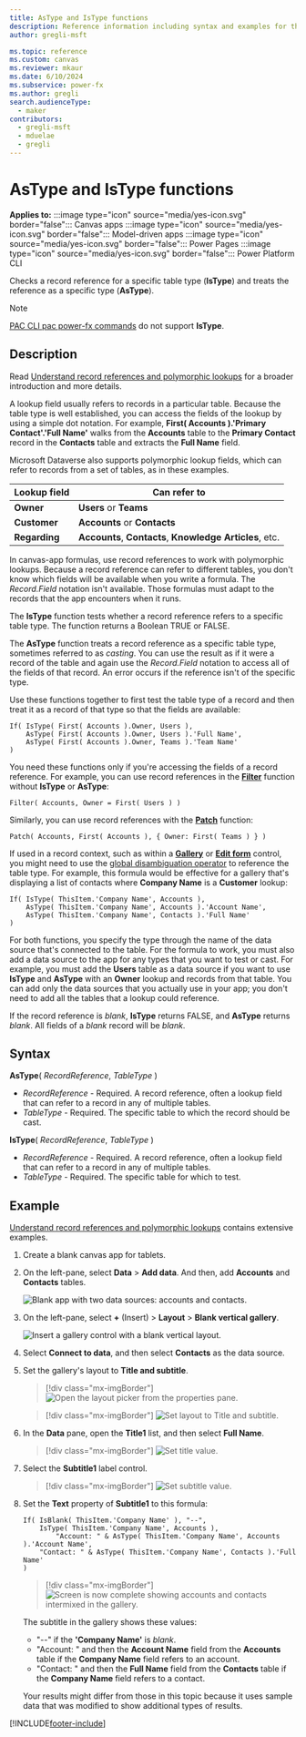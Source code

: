```yaml
---
title: AsType and IsType functions
description: Reference information including syntax and examples for the AsType and IsType functions.
author: gregli-msft

ms.topic: reference
ms.custom: canvas
ms.reviewer: mkaur
ms.date: 6/10/2024
ms.subservice: power-fx
ms.author: gregli
search.audienceType:
  - maker
contributors:
  - gregli-msft
  - mduelae
  - gregli
---
```


# AsType and IsType functions

**Applies to:** :::image type="icon" source="media/yes-icon.svg" border="false"::: Canvas apps :::image type="icon" source="media/yes-icon.svg" border="false"::: Model-driven apps :::image type="icon" source="media/yes-icon.svg" border="false"::: Power Pages :::image type="icon" source="media/yes-icon.svg" border="false"::: Power Platform CLI

Checks a record reference for a specific table type (**IsType**) and treats the reference as a specific type (**AsType**).

> [!NOTE]
> [PAC CLI pac power-fx commands](/power-platform/developer/cli/reference/power-fx) do not support **IsType**.

## Description

Read [Understand record references and polymorphic lookups](/power-apps/maker/canvas-apps/working-with-references) for a broader introduction and more details.

A lookup field usually refers to records in a particular table. Because the table type is well established, you can access the fields of the lookup by using a simple dot notation. For example, **First( Accounts ).'Primary Contact'.'Full Name'** walks from the **Accounts** table to the **Primary Contact** record in the **Contacts** table and extracts the **Full Name** field.

Microsoft Dataverse also supports polymorphic lookup fields, which can refer to records from a set of tables, as in these examples.

| Lookup field  | Can refer to                                             |
| ------------- | -------------------------------------------------------- |
| **Owner**     | **Users** or **Teams**                                   |
| **Customer**  | **Accounts** or **Contacts**                             |
| **Regarding** | **Accounts**, **Contacts**, **Knowledge Articles**, etc. |

In canvas-app formulas, use record references to work with polymorphic lookups. Because a record reference can refer to different tables, you don't know which fields will be available when you write a formula. The _Record.Field_ notation isn't available. Those formulas must adapt to the records that the app encounters when it runs.

The **IsType** function tests whether a record reference refers to a specific table type. The function returns a Boolean TRUE or FALSE.

The **AsType** function treats a record reference as a specific table type, sometimes referred to as _casting_. You can use the result as if it were a record of the table and again use the _Record.Field_ notation to access all of the fields of that record. An error occurs if the reference isn't of the specific type.

Use these functions together to first test the table type of a record and then treat it as a record of that type so that the fields are available:

```power-fx
If( IsType( First( Accounts ).Owner, Users ),
    AsType( First( Accounts ).Owner, Users ).'Full Name',
    AsType( First( Accounts ).Owner, Teams ).'Team Name'
)
```

You need these functions only if you're accessing the fields of a record reference. For example, you can use record references in the [**Filter**](function-filter-lookup.md) function without **IsType** or **AsType**:

```power-fx
Filter( Accounts, Owner = First( Users ) )
```

Similarly, you can use record references with the [**Patch**](function-patch.md) function:

```power-fx
Patch( Accounts, First( Accounts ), { Owner: First( Teams ) } )
```

If used in a record context, such as within a [**Gallery**](/power-apps/maker/canvas-apps/controls/control-gallery) or [**Edit form**](/power-apps/maker/canvas-apps/controls/control-form-detail) control, you might need to use the [global disambiguation operator](operators.md#disambiguation-operator) to reference the table type. For example, this formula would be effective for a gallery that's displaying a list of contacts where **Company Name** is a **Customer** lookup:

```power-fx
If( IsType( ThisItem.'Company Name', Accounts ),
    AsType( ThisItem.'Company Name', Accounts ).'Account Name',
    AsType( ThisItem.'Company Name', Contacts ).'Full Name'
)
```

For both functions, you specify the type through the name of the data source that's connected to the table. For the formula to work, you must also add a data source to the app for any types that you want to test or cast. For example, you must add the **Users** table as a data source if you want to use **IsType** and **AsType** with an **Owner** lookup and records from that table. You can add only the data sources that you actually use in your app; you don't need to add all the tables that a lookup could reference.

If the record reference is _blank_, **IsType** returns FALSE, and **AsType** returns _blank_. All fields of a _blank_ record will be _blank_.

## Syntax

**AsType**( _RecordReference_, _TableType_ )

- _RecordReference_ - Required. A record reference, often a lookup field that can refer to a record in any of multiple tables.
- _TableType_ - Required. The specific table to which the record should be cast.

**IsType**( _RecordReference_, _TableType_ )

- _RecordReference_ - Required. A record reference, often a lookup field that can refer to a record in any of multiple tables.
- _TableType_ - Required. The specific table for which to test.

## Example

[Understand record references and polymorphic lookups](/power-apps/maker/canvas-apps/working-with-references) contains extensive examples.

1. Create a blank canvas app for tablets.

1. On the left-pane, select **Data** > **Add data**. And then, add **Accounts** and **Contacts** tables.

   ![Blank app with two data sources: accounts and contacts.](media/function-astype-istype/contacts-add-datasources.png)

1. On the left-pane, select **+** (Insert) > **Layout** > **Blank vertical gallery**.

   ![Insert a gallery control with a blank vertical layout.](media/function-astype-istype/contacts-customer-gallery.png)

1. Select **Connect to data**, and then select **Contacts** as the data source.

1. Set the gallery's layout to **Title and subtitle**.

    > [!div class="mx-imgBorder"] 
    > ![Open the layout picker from the properties pane.](media/function-astype-istype/contacts-customer-layout.png)

    > [!div class="mx-imgBorder"] 
    > ![Set layout to Title and subtitle.](media/function-astype-istype/contacts-customer-flyout.png)

1. In the **Data** pane, open the **Title1** list, and then select **Full Name**.

    > [!div class="mx-imgBorder"] 
    > ![Set title value.](media/function-astype-istype/contacts-customer-title.png)

1. Select the **Subtitle1** label control.

    > [!div class="mx-imgBorder"] 
    > ![Set subtitle value.](media/function-astype-istype/contacts-customer-subtitle.png)

1. Set the **Text** property of **Subtitle1** to this formula:

   ```power-fx
   If( IsBlank( ThisItem.'Company Name' ), "--",
       IsType( ThisItem.'Company Name', Accounts ),
           "Account: " & AsType( ThisItem.'Company Name', Accounts ).'Account Name',
       "Contact: " & AsType( ThisItem.'Company Name', Contacts ).'Full Name'
   )
   ```

    > [!div class="mx-imgBorder"] 
    > ![Screen is now complete showing accounts and contacts intermixed in the gallery.](media/function-astype-istype/contacts-customer-complete.png)

   The subtitle in the gallery shows these values:

   - "--" if the **'Company Name'** is _blank_.
   - "Account: " and then the **Account Name** field from the **Accounts** table if the **Company Name** field refers to an account.
   - "Contact: " and then the **Full Name** field from the **Contacts** table if the **Company Name** field refers to a contact.

   Your results might differ from those in this topic because it uses sample data that was modified to show additional types of results.

[!INCLUDE[footer-include](../../includes/footer-banner.md)]
